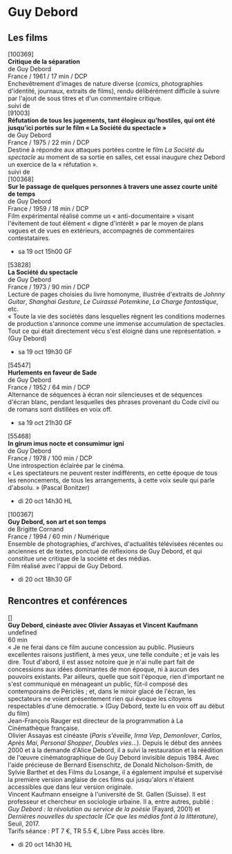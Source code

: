 # Guy Debord

## Les films

[100369]  
**Critique de la séparation**  
de Guy Debord  
France / 1961 / 17 min / DCP  
Enchevêtrement d'images de nature diverse (_comics_, photographies d'identité, journaux, extraits de films), rendu délibérément difficile à suivre par l'ajout de sous titres et d'un commentaire critique.  
suivi de  
[91003]  
**Réfutation de tous les jugements, tant élogieux qu'hostiles, qui ont été jusqu'ici portés sur le film « La Société du spectacle »**  
de Guy Debord  
France / 1975 / 22 min / DCP  
Destiné à répondre aux attaques portées contre le film _La Société du spectacle_ au moment de sa sortie en salles, cet essai inaugure chez Debord un exercice de la « réfutation ».  
suivi de  
[100368]  
**Sur le passage de quelques personnes à travers une assez courte unité de temps**  
de Guy Debord  
France / 1959 / 18 min / DCP  
Film expérimental réalisé comme un « anti-documentaire » visant l'évitement de tout élément « digne d'intérêt » par le moyen de plans vagues et de vues en extérieurs, accompagnés de commentaires contestataires.

- sa 19 oct 15h00 GF

[53828]  
**La Société du spectacle**  
de Guy Debord  
France / 1973 / 90 min / DCP  
Lecture de pages choisies du livre homonyme, illustrée d'extraits de _Johnny Guitar_, _Shanghai Gesture_, _Le Cuirassé Potemkine_, _La Charge fantastique_, etc.  
« Toute la vie des sociétés dans lesquelles règnent les conditions modernes de production s'annonce comme une immense accumulation de spectacles. Tout ce qui était directement vécu s'est éloigné dans une représentation. » (Guy Debord)

- sa 19 oct 19h30 GF

[54547]  
**Hurlements en faveur de Sade**  
de Guy Debord  
France / 1952 / 64 min / DCP  
Alternance de séquences à écran noir silencieuses et de séquences d'écran blanc, pendant lesquelles des phrases provenant du Code civil ou de romans sont distillées en voix off.

- sa 19 oct 21h30 GF

[55468]  
**In girum imus nocte et consumimur igni**  
de Guy Debord  
France / 1978 / 100 min / DCP  
Une introspection éclairée par le cinéma.  
« Les spectateurs ne peuvent rester indifférents, en cette époque de tous les renoncements, de tous les arrangements, à cette voix seule qui parle d'absolu. » (Pascal Bonitzer)

- di 20 oct 14h30 HL

[100367]  
**Guy Debord, son art et son temps**  
de Brigitte Cornand  
France / 1994 / 60 min / Numérique  
Ensemble de photographies, d'archives, d'actualités télévisées récentes ou anciennes et de textes, ponctué de réflexions de Guy Debord, et qui constitue une critique de la société et des médias.  
Film réalisé avec l'appui de Guy Debord.

- di 20 oct 18h30 GF

## Rencontres et conférences

[]  
**Guy Debord, cinéaste avec Olivier Assayas et Vincent Kaufmann**  
undefined  
60 min  
« Je ne ferai dans ce film aucune concession au public. Plusieurs excellentes raisons justifient, à mes yeux, une telle conduite ; et je vais les dire. Tout d'abord, il est assez notoire que je n'ai nulle part fait de concessions aux idées dominantes de mon époque, ni à aucun des pouvoirs existants. Par ailleurs, quelle que soit l'époque, rien d'important ne s'est communiqué en ménageant un public, fût-il composé des contemporains de Périclès ; et, dans le miroir glacé de l'écran, les spectateurs ne voient présentement rien qui évoque les citoyens respectables d'une démocratie. » (Guy Debord, texte lu en voix off au début du film)  
Jean-François Rauger est directeur de la programmation à La Cinémathèque française.  
Olivier Assayas est cinéaste (_Paris s'éveille_, _Irma Vep_, _Demonlover_, _Carlos_, _Après Mai_, _Personal Shopper_, _Doubles vies_...). Depuis le début des années 2000 et à la demande d'Alice Debord, il a suivi la restauration et la réédition de l'œuvre cinématographique de Guy Debord invisible depuis 1984. Avec l'aide précieuse de Bernard Eisenschitz, de Donald Nicholson-Smith, de Sylvie Barthet et des Films du Losange, il a également impulsé et supervisé la première version anglaise de ces films qui jusqu'alors n'étaient accessibles que dans leur version originale.  
Vincent Kaufmann enseigne à l'université de St. Gallen (Suisse). Il est professeur et chercheur en sociologie urbaine. Il a, entre autres, publié : _Guy Debord : la révolution au service de la poésie_ (Fayard, 2001) et _Dernières nouvelles du spectacle (Ce que les médias font à la littérature)_, Seuil, 2017.  
Tarifs séance : PT 7 €, TR 5.5 €, Libre Pass accès libre.

- di 20 oct 14h30 HL

